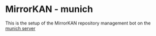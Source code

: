 MirrorKAN - munich
==================

This is the setup of the MirrorKAN repository management bot on the [munich server][1]

[1]:http://munich.ksp-ckan.org/
